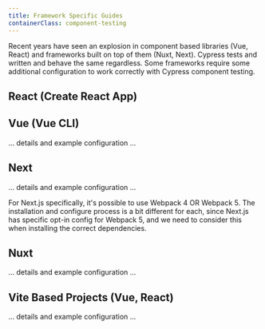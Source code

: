 ```yaml
---
title: Framework Specific Guides
containerClass: component-testing
---
```


Recent years have seen an explosion in component based libraries (Vue, React) and frameworks built on top of them (Nuxt, Next). Cypress tests and written and behave the same regardless. Some frameworks require some additional configuration to work correctly with Cypress component testing.

## React (Create React App)

## Vue (Vue CLI)

... details and example configuration ...

## Next

... details and example configuration ...

For Next.js specifically, it's possible to use Webpack 4 OR Webpack 5. The installation and configure process is a bit different for each, since Next.js has specific opt-in config for Webpack 5, and we need to consider this when installing the correct dependencies.

## Nuxt

... details and example configuration ...

## Vite Based Projects (Vue, React)

... details and example configuration ...
